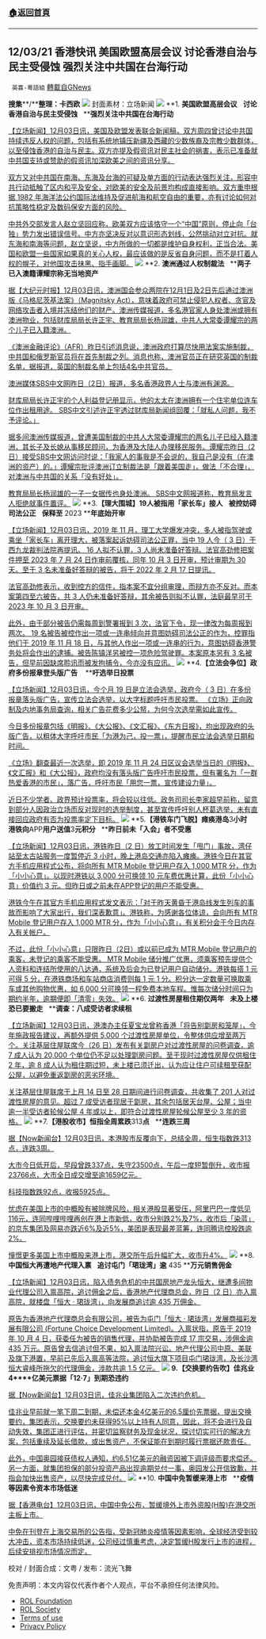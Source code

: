 ###  [:house:返回首頁](https://github.com/ourhimalayas/txt)
---


## 12/03/21 香港快讯 美国欧盟高层会议 讨论香港自治与民主受侵蚀 强烈关注中共国在台海行动
` 英喜-粵語組` [轉載自GNews](https://gnews.org/zh-hans/1716962/)

**搜集****/****整理：卡西欧**
![](https://assets.gnews.org/wp-content/uploads/2021/12/1203fenmian.jpg)
封面素材：立场新闻
![](https://assets.gnews.org/wp-content/uploads/2021/12/Screen-Shot-2021-12-03-at-10.24.40-AM.png)
**1. ****美国欧盟高层会议****   ****讨论香港自治与民主受侵蚀****   ****强烈关注中共国在台海行动**

[【立场新闻】12月03日讯，美国及欧盟发表联合新闻稿，双方周四曾讨论中共国持续违反人权的问题，包括有系统地镇压新疆及西藏的少数族裔及宗教少数群体，以至侵蚀香港的自治与民主。双方亦提及假资讯对民主社会的祸害，表示已准备就中共国支持或赞助的假资讯加深欧美之间的资讯分享。](https://www.thestandnews.com/international/ab美國歐盟高層會面-曾討論香港自治與民主受侵蝕-強烈關注中國在台海行動)

[双方又对中共国在南海、东海及台海的可疑及单方面的行动表达强烈关注，形容中共行动抵触了区内和平及安全，对欧美的安全及前景均构成直接影响。双方重申根据 1982 年海洋法公约国际法维持及促进航海和航空自由的重要，亦有讨论如何对抗策略性稳定及数码保安方面的风险。](https://www.thestandnews.com/international/ab美國歐盟高層會面-曾討論香港自治與民主受侵蝕-強烈關注中國在台海行動)

[中共外交部发言人赵立坚回应称，欧美双方应该恪守一个“中国”原则，停止向「台独」势力发出错误信号。中方亦坚决反对以意识形态划线，公然挑动对立对抗。就东海和南海等问题，赵立坚说，中方所做的一切都是维护自身权利，正当合法。美国和欧盟一些国家如果真的关心人权，最应该做的是反省自身问题，而不是打着人权的幌子，对他国攻击抹黑、指手画脚。](https://www.thestandnews.com/international/ab美國歐盟高層會面-曾討論香港自治與民主受侵蝕-強烈關注中國在台海行動)
![](https://assets.gnews.org/wp-content/uploads/2021/12/Screen-Shot-2021-12-03-at-10.24.49-AM.png)
**2. ****澳洲通过人权制裁法****   ****两子已入澳籍谭耀宗称无当地资产**

[据【大纪元时报】12月03日讯，澳洲国会参众两院在12月1日及2日先后通过澳洲版《马格尼茨基法案》（Magnitsky Act），意味着政府可禁止侵犯人权者、贪官及网络攻击者入境并冻结他们的财产。澳洲传媒报道，多名港官家人身处澳洲或拥有澳洲物业，包括财库局局长许正宇、教育局局长杨润雄，中共人大常委谭耀宗的两个儿子已入籍澳洲。](https://hk.epochtimes.com/news/2021-12-03/48071641)

[《澳洲金融评论》（AFR）昨日引述消息说，澳洲政府打算尽快用法案实施制裁，中共国和俄罗斯官员将在首先制裁之列。消息也称，澳洲官员正在研究英国的制裁名单，据报道，英国的制裁名单上包括4名中共官员。](https://hk.epochtimes.com/news/2021-12-03/48071641)

[澳洲媒体SBS中文网昨日（2日）报道，多名香港政界人士与澳洲有渊源。](https://hk.epochtimes.com/news/2021-12-03/48071641)

[财库局局长许正宇的个人利益登记册显示，他的太太在澳洲拥有一个住宅单位连车位作出租用途。 SBS中文引述许正宇透过财库局新闻组回覆：「就私人问题，我不予评论。」](https://hk.epochtimes.com/news/2021-12-03/48071641)

[据多间澳洲传媒报道，曾遭美国制裁的中共人大常委谭耀宗的两名儿子已经入籍澳洲，其长子及长媳从事移民顾问，为香港及大陆人办理移民服务。谭耀宗昨日（2日）接受SBS中文网访问时说：「我家人的事我是不会说的，我自己是没有（在澳洲的资产）的。」谭耀宗批评澳洲订立制裁法是「跟着美国走」，做法「不合理」，对澳洲与中共国的关系「没有好处」。](https://hk.epochtimes.com/news/2021-12-03/48071641)

[教育局局长杨润雄的一子一女据传也身处澳洲。 SBS中文网报道称，教育局发言人拒绝就事件置评。](https://hk.epochtimes.com/news/2021-12-03/48071641)
![](https://assets.gnews.org/wp-content/uploads/2021/12/Screen-Shot-2021-12-03-at-10.24.58-AM.png)
**3.****【理大围城】****19****人被指用「家长车」接人****   ****被控妨碍司法公正****   ****保释至**** 2023 ****年底始开审**

[【立场新闻】12月03日讯，2019 年 11 月，理工大学爆发冲突，多人被指驾驶或乘坐「家长车」离开理大，被落案起诉妨碍司法公正罪，当中 19 人今（ 3 日）于西九龙裁判法院再提讯。 16 人拟不认罪，3 人尚未准备好答辩。法官高劲修把案件押至 2023 年 7 月 24 日作审前覆核，同年 10 月 3 日开审，预计审期为 30 天。至于 3 名未准备好答辩的被告，将于 2022 年 2 月 17 日提讯。](https://www.thestandnews.com/court/ab_理大圍城19-人被指用家長車接人-被控妨礙司法公正-保釋至-2023-年底始開審)

[法官高劲修表示，收到控方的信件，指本案不宜分组审理，而辩方亦不反对。而本案第四至六被告，共 3 人仍未准备好答辩，其余被告则拟不认罪，法庭最早可于 2023 年 10 月 3 日开审。](https://www.thestandnews.com/court/ab_理大圍城19-人被指用家長車接人-被控妨礙司法公正-保釋至-2023-年底始開審)

[此外，由于部分被告仍需每周到警署报到 3 次，法官下令，现一律改为每周报到两次。 19 名被告被控作出一项或一连串倾向并意图妨碍司法公正的作为，控罪指他们于 2019 年 11 月 18 日，与其他人作出一项或一连串的行为，意图妨碍香港警务处将会作出的逮捕。被告陈镇洋另被控一项危险驾驶罪。本案原本另有 3 名被告，但早前因缺席聆讯而被发拘捕令，今亦没有应讯。](https://www.thestandnews.com/court/ab_理大圍城19-人被指用家長車接人-被控妨礙司法公正-保釋至-2023-年底始開審)
![](https://assets.gnews.org/wp-content/uploads/2021/12/Screen-Shot-2021-12-03-at-10.25.06-AM.png)
**4.****【立法会争位】政府多份报章登头版广告****    ****吁选举日投票**

[【立场新闻】12月03日讯，今个月 19 日是立法会选举，政府今（ 3 日）在多份报章落头版广告，宣传立法会选举，以大字标题呼吁市民投票。 《立场》正向政制及内地事务局查询，相关广告花费多少公帑，为何今次选举需如此宣传。](https://www.thestandnews.com/politics/立法會爭位政府多份報章登頭版廣告-籲選舉日投票)

[今日多份报章包括《明报》、《大公报》、《文汇报》、《东方日报》，均出现政府的头版广告，以粗体大字呼吁市民「为港为己，投一票」，提醒市民立法会选举日期和时间。](https://www.thestandnews.com/politics/立法會爭位政府多份報章登頭版廣告-籲選舉日投票)

[《立场》翻查最近一次选举，即 2019 年 11 月 24 日区议会选举当日的《明报》、《文汇报》和《大公报》，政府均没有落头版广告呼吁市民投票，但有署名为「一群热爱香港的市民」，落广告，呼吁市民「用您一票，宣传建设力量」。](https://www.thestandnews.com/politics/立法會爭位政府多份報章登頭版廣告-籲選舉日投票)

[近日不少学者、政界预计投票率，将会较以往低。政务司司长李家超早前称，留意到部分人因政治立场而反对现时的选举制度，甚至宣传呼吁别人杯葛选举，未有直接回应政府有否为投票率定下目标。](https://www.thestandnews.com/politics/立法會爭位政府多份報章登頭版廣告-籲選舉日投票)
![](https://assets.gnews.org/wp-content/uploads/2021/12/Screen-Shot-2021-12-03-at-10.25.28-AM.png)
**5.****【港铁车门飞脱】瘫痪港岛****3****小时****   ****港铁向****APP****用户送值****3****元积分****   ****昨日前未「入会」者不受惠**

[【立场新闻】12月03日讯，港铁昨日（2 日）放工时间发生「甩门」事故，湾仔站至太古站服务一度暂停近 3 小时，晚上港岛交通亦陷入瘫痪。港铁今日在其官方手机应用程式公布，将向所有 MTR Mobile 登记用户存入 1,000 MTR 分，作为「小小心意」。以现时港铁以 3,000 分可换领 10 元车费优惠计算，此份「小小心意」价值约 3 元。但昨日或之前未在APP登记的用户不能受惠。](https://www.thestandnews.com/society/港鐵甩門癱瘓港島-3-小時-港鐵向app用戶送值3元積分-昨日前未入會者不受惠)

[港铁今午在其官方手机应用程式发文表示：「对于昨天黄昏于港岛线发生列车的事故而影响了大家出行，我们深表歉意」。港铁称，为感谢各位体谅，会向所有 MTR Mobile 登记用户存入 1,000 MTR 分，作为「小小心意」，有关积分会于今日内存入有关帐户。](https://www.thestandnews.com/society/港鐵甩門癱瘓港島-3-小時-港鐵向app用戶送值3元積分-昨日前未入會者不受惠)

[不过，此份「小小心意」只限昨日（2日）或以前已成为 MTR Mobile 登记用户的乘客，未登记的乘客不能受惠。 MTR Mobile 储分推广优惠，须乘客预先提供个人资料和连结所使用的八达通，系统及后会为已登记用户自动储分。港铁每搭 1 元可得 5 分，在港铁商场和车站商店消费则每 1 元 1 分。积分达一定数量可换取乘车或其他购物优惠，如 6,000 分可换领一程免费本地车程。惟每次储分时间只为期约半年，逾期便即「清零」失效。](https://www.thestandnews.com/society/港鐵甩門癱瘓港島-3-小時-港鐵向app用戶送值3元積分-昨日前未入會者不受惠)
![](https://assets.gnews.org/wp-content/uploads/2021/12/Screen-Shot-2021-12-03-at-10.25.36-AM.png)
**6. ****过渡性房屋租住期仅两年****   ****未及上楼恐已要搬走****   ****调查：八成受访者求续租**

[【立场新闻】12月03日讯，港澳办主任夏宝龙曾称香港「将告别劏房和笼屋」，今年施政报告建议，再额外提供 5,000 个过渡性房屋单位，令整体供应增至两万个。关注基层住屋联席今（26 日）发布有关劏房户对过渡性房屋的问卷调查，逾 7 成人认为 20,000 个单位仍不足以处理劏房问题。至于现时过渡性房屋仅供租住 2 年，逾 8 成人认为租住期过短，未上楼已须迁出，认为应让住户可续租至获配公屋，以避免重返劏房的恶劣环境。](https://www.thestandnews.com/society/過渡性房屋租住期僅兩年-未及上樓恐已要搬走-調查八成受訪者求續租)

[关注基层住屋联席于上月 14 日至 28 日期间进行问卷调查，共收集了 201 人对过渡性房屋的意见。超过 7 成受访者现居于劏房，其余包括居天台屋、公屋；当中逾一半受访者轮候公屋 4 年或以上，即符合过渡性房屋轮候公屋至少 3 年的资格。](https://www.thestandnews.com/society/過渡性房屋租住期僅兩年-未及上樓恐已要搬走-調查八成受訪者求續租)
![](https://assets.gnews.org/wp-content/uploads/2021/12/Screen-Shot-2021-12-03-at-10.25.44-AM.png)
**7.****【港股收市】恒指全周累跌****313****点****   ****连跌三周**

[据【Now新闻台】12月03日讯，本港股市反覆向下，总结全周，恒生指数跌313点，连跌3周。](https://news.now.com/home/finance/player?newsId=458777)

[大市今日低开后，早段曾跌337点，失守23500点，午后一度短暂倒升，收市报23766点，大市全日成交增至逾1659亿元。](https://news.now.com/home/finance/player?newsId=458777)

[科技指数跌92点，收报5925点。](https://news.now.com/home/finance/player?newsId=458777)

[忧虑在美国上市的中概股有被除牌风险，相关港股显著受压，阿里巴巴一度低见116元，连同哔哩哔哩再创在港上市新低，收市分别跌2%及7%，收市后「染蓝」的京东集团及网易亦跌近6%及近5%，美团是表现最差蓝筹，连同腾讯控股跌逾2%。](https://news.now.com/home/finance/player?newsId=458777)

[憧憬更多美国上市中概股来港上市，港交所午后升幅扩大，收市升4%。](https://news.now.com/home/finance/player?newsId=458777)
![](https://assets.gnews.org/wp-content/uploads/2021/12/Screen-Shot-2021-12-03-at-10.25.52-AM.png)
**8. ****中国恒大再遭地产代理入禀****   ****追讨屯门「珺珑湾」逾**** 435 ****万元销售佣金**

[【立场新闻】12月03日讯，陷入债务危机的中共国房地产龙头恒大，继遭多间物业代理公司入禀高院，追讨佣金之后，香港地产代理商总会，昨日（2 日）亦入禀高院，就楼盘「恒大 ‧ 珺珑湾」，向发展商追讨逾 435 万佣金。](https://www.thestandnews.com/court/ab_中國恒大再遭地產代理入稟-追討屯門珺瓏灣逾-435-萬元銷售佣金)

[原告为香港地产代理商总会有限公司，被告为屯门「恒大 · 珺珑湾」发展商福彩发展有限公司 (Fortune Choice Development Limited)。入禀状指，原告于 2019 年 10 月 4 日，获委任为被告的销售代理，并协助被告完成 17 宗交易，涉佣金逾 435 万元。原告曾去信追讨但不果，如入禀法院兴讼。地产代理公司中原、美联及旗下港置，早前已先后入禀高等法院，追讨恒大旗下项目屯门珺珑湾，及长沙湾恒大睿峰所拖欠的代理佣金，涉款共逾 1.5 亿元。](https://www.thestandnews.com/court/ab_中國恒大再遭地產代理入稟-追討屯門珺瓏灣逾-435-萬元銷售佣金)
![](https://assets.gnews.org/wp-content/uploads/2021/12/Screen-Shot-2021-12-03-at-10.26.02-AM.png)
**9.****【交换要约告吹】佳兆业****4****亿美元票据「****12****‧****7****」到期恐违约**

[据【Now新闻台】12月03日讯，佳兆业集团陷入二次违约危机。](https://news.now.com/home/finance/player?newsId=458769)

[佳兆业早前就一笔下周二到期，未偿还本金4亿美元的6.5厘价先票据，提出交换要约，集团表示，交换要约未获得95%以上持有人同意，因此，将不会进行及自动失效，集团正进行评估，并密切监察财务及现金状况，探讨切实可行的解决方案，包括重续及延长借款，或出售资产，不保证能在到期时履行票据还款责任。](https://news.now.com/home/finance/player?newsId=458769)

[此外，中国奥园接获债权人通知，约6.51亿美元的融资因被下调评级而要求偿还。另一方面，就集团担保的部分投资产品出现逾期兑付一事，奥园发公开信致歉，并指会加快出售资产，以尽快完成兑付。](https://news.now.com/home/finance/player?newsId=458769)
![](https://assets.gnews.org/wp-content/uploads/2021/12/Screen-Shot-2021-12-03-at-10.26.15-AM.png)
**10. ****中国中免暂缓来港上市****   ****疫情等因素令资本市场低迷**

[据【香港电台】12月03日讯，中国中免公布，暂缓境外上市外资股(H股)在港交所主板上市。](https://news.rthk.hk/rthk/ch/component/k2/1622642-20211203.htm?spTabChangeable=0)

[中免在刊登在上海交易所的公告指，受新冠肺炎疫情等因素影响，全球经济受到较大冲击，资本市场持续低迷，公司经过慎重考虑，决定暂缓H股发行上市的进程，后续安排视市场情况而定。](https://news.rthk.hk/rthk/ch/component/k2/1622642-20211203.htm?spTabChangeable=0)

校对 / 封面合成：文粤 / 发布：流光飞舞

 

免责声明：本文内容仅代表作者个人观点，平台不承担任何法律风险。

- [ROL Foundation](https://rolfoundation.org/)
- [ROL Society](https://rolsociety.org/)
- [Terms of use](https://gnews.org/terms-of-use-3/)
- [Privacy Policy](https://gnews.org/privacy-policy/)
